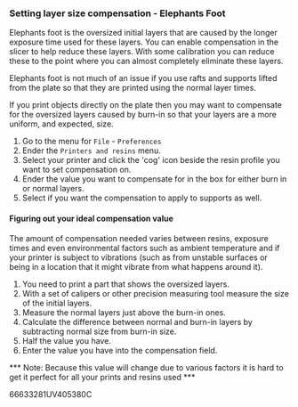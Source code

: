 ### Setting layer size compensation - Elephants Foot

Elephants foot is the oversized initial layers that are caused by the longer exposure time used for these layers. You can enable compensation in the slicer to help reduce these layers. With some calibration you can reduce these to the point where you can almost completely eliminate these layers.

Elephants foot is not much of an issue if you use rafts and supports lifted from the plate so that they are printed using the normal layer times.

If you print objects directly on the plate then you may want to compensate for the oversized layers caused by burn-in so that your layers are a more uniform, and expected, size.

1. Go to the menu for `File` - `Preferences`
1. Ender the `Printers and resins` menu.
1. Select your printer and click the 'cog' icon beside the resin profile you want to set compensation on.
1. Ender the value you want to compensate for in the box for either burn in or normal layers.
1. Select if you want the compensation to apply to supports as well.

#### Figuring out your ideal compensation value

The amount of compensation needed varies between resins, exposure times and even environmental factors such as ambient temperature and if your printer is subject to vibrations (such as from unstable surfaces or being in a location that it might vibrate from what happens around it).

1. You need to print a part that shows the oversized layers.
1. With a set of calipers or other precision measuring tool measure the size of the initial layers.
1. Measure the normal layers just above the burn-in ones.
1. Calculate the difference between normal and burn-in layers by subtracting normal size from burn-in size.
1. Half the value you have.
1. Enter the value you have into the compensation field.

*** Note: Because this value will change due to various factors it is hard to get it perfect for all your prints and resins used ***


66633281UV405380C
